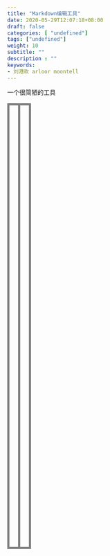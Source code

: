 ```yaml
---
title: "Markdown编辑工具"
date: 2020-05-29T12:07:18+08:00
draft: false
categories: [ "undefined"]
tags: ["undefined"]
weight: 10
subtitle: ""
description : ""
keywords:
- 刘港欢 arloor moontell
---
```



一个很简陋的工具

<!--more-->

<table width="100%" style="height:100%">
    <tr >
        <td width="50%" style="border: grey 5px solid;padding:10px" valign="top">
            <div contenteditable="true" oninput="mark()" id="textBox" style="min-height:1000px;height:auto !important;height:1000px;line-height:1.1rem;outline: 0px solid transparent;word-wrap:break-word; word-break:break-all;"></div>
        </td>
        <td width="50%" style="border: grey 5px solid;vertical-align:text-top;">
            <div id="content" style="min-height:1000px;height:auto !important;height:1000px;line-height:1.1rem;outline: 0px solid transparent;word-wrap:break-word; word-break:break-all;"></div>
        </td>
    </tr>
</table>

<script>
    function mark(){
        console.log(document.getElementById('textBox'));
        document.getElementById('content').innerHTML = marked(document.getElementById('textBox').innerText);
    }
</script>
<script src="/marked.min.js"></script>